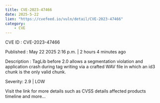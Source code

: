 ```yaml
---
title: CVE-2023-47466
date: 2025-5-22
lien: "https://cvefeed.io/vuln/detail/CVE-2023-47466"
category:
    - CVE
---
```


CVE ID : CVE-2023-47466

Published :  May 22
2025
2:16 p.m. | 2 hours
4 minutes ago

Description : TagLib before 2.0 allows a segmentation violation and application crash during tag writing via a crafted WAV file in which an id3 chunk is the only valid chunk.

Severity: 2.9 | LOW

Visit the link for more details
such as CVSS details
affected products
timeline
and more...
